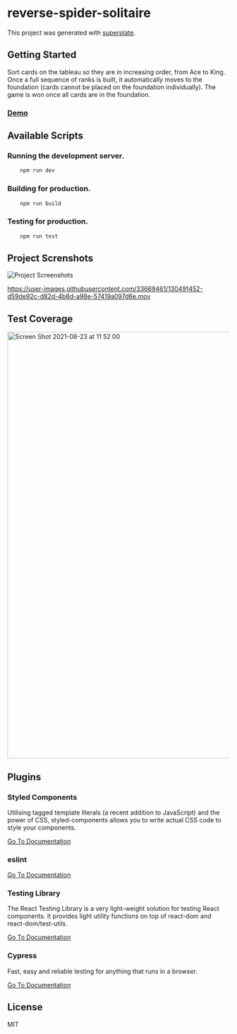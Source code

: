 # reverse-spider-solitaire


This project was generated with [superplate](https://github.com/pankod/superplate).

## Getting Started

Sort cards on the tableau so they are in increasing order, from Ace to King. Once a full sequence of ranks is built, it automatically moves to the foundation (cards cannot be placed on the foundation individually). The game is won once all cards are in the foundation.

### [Demo](https://react-reversed-spider-solitaire.netlify.app/)

## Available Scripts

### Running the development server.

```bash
    npm run dev
```

### Building for production.

```bash
    npm run build
```

### Testing for production.

```bash
    npm run test
```


## Project Screnshots

![Project Screenshots](https://user-images.githubusercontent.com/33669461/130489058-7650f9c6-92fc-4361-b90c-dc4c365c9817.png)

https://user-images.githubusercontent.com/33669461/130491452-d59de92c-d82d-4b8d-a98e-57419a097d6e.mov


## Test Coverage

<img width="964" alt="Screen Shot 2021-08-23 at 11 52 00" src="https://user-images.githubusercontent.com/33669461/130490409-2e26c7c5-aad4-4325-a8cb-2eade9f59c71.png">


## Plugins

### **Styled Components**

Utilising tagged template literals (a recent addition to JavaScript) and the power of CSS, styled-components allows you to write actual CSS code to style your components.

[Go To Documentation](https://styled-components.com/docs)


### **eslint**

[Go To Documentation]()


### **Testing Library**

The React Testing Library is a very light-weight solution for testing React components. It provides light utility functions on top of react-dom and react-dom/test-utils.

[Go To Documentation](https://testing-library.com/docs/)


### **Cypress**

Fast, easy and reliable testing for anything that runs in a browser.

[Go To Documentation](https://docs.cypress.io/guides/overview/why-cypress.html)



## License

MIT
